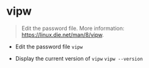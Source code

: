 # vipw
> Edit the password file.
> More information: <https://linux.die.net/man/8/vipw>.

- Edit the password file
`vipw`

- Display the current version of `vipw`
`vipw --version`
